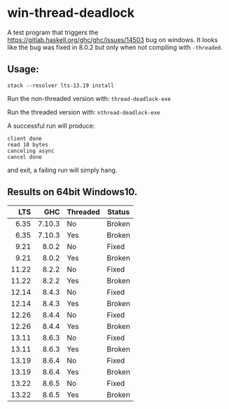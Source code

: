 # win-thread-deadlock

A test program that triggers the https://gitlab.haskell.org/ghc/ghc/issues/14503 bug on windows.
It looks like the bug was fixed in 8.0.2 but only when not compiling with `-threaded`.

## Usage:
`stack --resolver lts-13.19 install`

Run the non-threaded version with:
`thread-deadlock-exe`

Run the threaded version with:
`nthread-deadlock-exe`

A successful run will produce:
```
client done
read 10 bytes 
canceling async
cancel done
```

and exit, a failing run will simply hang.


## Results on 64bit Windows10.

| LTS   |  GHC   | Threaded | Status |
| -----:| -----: | -------- | -------|
|  6.35	| 7.10.3 | No       | Broken |
|  6.35	| 7.10.3 | Yes      | Broken |
|  9.21	|  8.0.2 | No       | Fixed  |
|  9.21	|  8.0.2 | Yes	    | Broken |
| 11.22	|  8.2.2 | No       | Fixed  |
| 11.22	|  8.2.2 | Yes      | Broken |
| 12.14	|  8.4.3 | No       | Fixed  |
| 12.14	|  8.4.3 | Yes      | Broken |
| 12.26 |  8.4.4 | No	    | Fixed  |
| 12.26 |  8.4.4 | Yes      | Broken |
| 13.11 |  8.6.3 | No       | Fixed  |
| 13.11 |  8.6.3 | Yes      | Broken |
| 13.19 |  8.6.4 | No       | Fixed  |
| 13.19 |  8.6.4 | Yes      | Broken |
| 13.22 |  8.6.5 | No       | Fixed  |
| 13.22 |  8.6.5 | Yes      | Broken |


